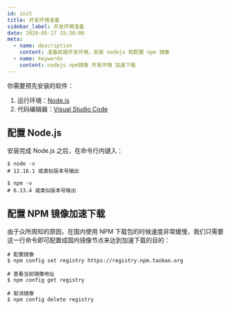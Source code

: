 ```yaml
---
id: init
title: 开发环境准备
sidebar_label: 开发环境准备
date: 2020-05-17 15:38:00
meta:
  - name: description
    content: 准备前端开发环境，安装 nodejs 和配置 npm 镜像
  - name: keywords
    content: nodejs npm镜像 开发环境 加速下载
---
```


你需要预先安装的软件：

1. 运行环境：[Node.js](https://nodejs.org/)
2. 代码编辑器：[Visual Studio Code](https://code.visualstudio.com/)

## 配置 Node.js

安装完成 Node.js 之后，在命令行内键入：

```shell
$ node -v
# 12.16.1 或类似版本号输出

$ npm -v
# 6.13.4 或类似版本号输出
```

## 配置 NPM 镜像加速下载

由于众所周知的原因，在国内使用 NPM 下载包的时候速度非常缓慢，我们只需要这一行命令即可配置成国内镜像节点来达到加速下载的目的：

```shell
# 配置镜像
$ npm config set registry https://registry.npm.taobao.org

# 查看当前镜像地址
$ npm config get registry

# 取消镜像
$ npm config delete registry
```
